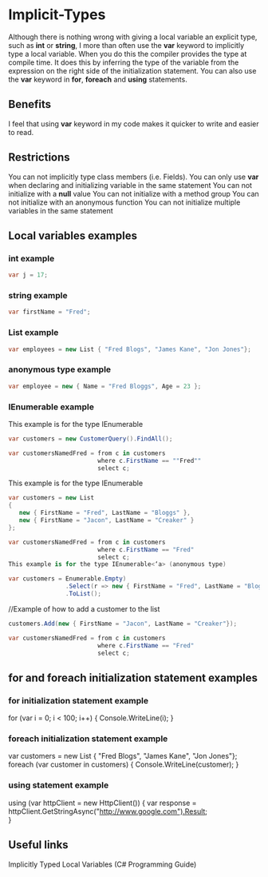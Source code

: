 # Implicit-Types
Although there is nothing wrong with giving a local variable an explicit type, such as **int** or **string**,  I more than often use the **var** keyword to implicitly type a local variable.  When you do this the compiler provides the type at compile time.  It does this by inferring the type of the variable from the expression on the right side of the initialization statement.
You can also use the **var** keyword in **for**, **foreach** and **using** statements.

## Benefits

I feel that using **var** keyword in my code makes it quicker to write and easier to read.

## Restrictions

You can not implicitly type class members (i.e. Fields).
You can only use **var** when declaring and initializing variable in the same statement
You can not initialize with a **null** value
You can not initialize with a method group
You can not initialize with an anonymous function
You can not initialize multiple variables in the same statement

## Local variables examples

### int example

```c#
var j = 17;
```

### string example
```c#
var firstName = "Fred";
```

### List example
```c#
var employees = new List { "Fred Blogs", "James Kane", "Jon Jones"};
```

### anonymous type example
```c#
var employee = new { Name = "Fred Bloggs", Age = 23 };
```

### IEnumerable example

This example is for the type IEnumerable

```c#
var customers = new CustomerQuery().FindAll();

var customersNamedFred = from c in customers
                         where c.FirstName == ""Fred""
                         select c;
```

This example is for the type IEnumerable
```c#
var customers = new List
{
   new { FirstName = "Fred", LastName = "Bloggs" },
   new { FirstName = "Jacon", LastName = "Creaker" }
};

var customersNamedFred = from c in customers
                         where c.FirstName == "Fred"
                         select c;
This example is for the type IEnumerable<‘a> (anonymous type)

var customers = Enumerable.Empty)
                .Select(r => new { FirstName = "Fred", LastName = "Bloggs" }) 
                .ToList();
```

//Example of how to add a customer to the list
```c#
customers.Add(new { FirstName = "Jacon", LastName = "Creaker"});

var customersNamedFred = from c in customers
                         where c.FirstName == "Fred"
                         select c;
```

## for and foreach initialization statement examples


### for initialization statement example


for (var i = 0; i < 100; i++)
{
   Console.WriteLine(i);
}

### foreach initialization statement example


var customers = new List { "Fred Blogs", "James Kane", "Jon Jones"};
foreach (var customer in customers)
{
   Console.WriteLine(customer);
}

### using statement example


using (var httpClient = new HttpClient())
{
   var response = httpClient.GetStringAsync("http://www.google.com").Result;               
}

## Useful links


Implicitly Typed Local Variables (C# Programming Guide)